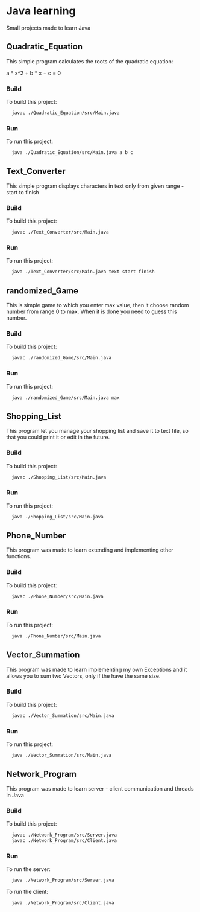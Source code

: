 # Java learning

Small projects made to learn Java

## Quadratic_Equation

This simple program calculates the roots of the quadratic equation: 

a * x^2 + b * x + c = 0

### Build

To build this project:
```bash
  javac ./Quadratic_Equation/src/Main.java
```

### Run

To run this project:

```bash
  java ./Quadratic_Equation/src/Main.java a b c
```

## Text_Converter

This simple program displays characters in text only from given range - start to finish

### Build

To build this project:
```bash
  javac ./Text_Converter/src/Main.java
```

### Run

To run this project:

```bash
  java ./Text_Converter/src/Main.java text start finish
```

## randomized_Game

This is simple game to which you enter max value, then it choose random number from range 0 to max. When it is done you need to guess this number.

### Build

To build this project:
```bash
  javac ./randomized_Game/src/Main.java
```

### Run

To run this project:

```bash
  java ./randomized_Game/src/Main.java max
```

## Shopping_List

This program let you manage your shopping list and save it to text file, so that you could print it or edit in the future.

### Build

To build this project:
```bash
  javac ./Shopping_List/src/Main.java
```

### Run

To run this project:

```bash
  java ./Shopping_List/src/Main.java
```

## Phone_Number

This program was made to learn extending and implementing other functions.

### Build

To build this project:
```bash
  javac ./Phone_Number/src/Main.java
```

### Run

To run this project:

```bash
  java ./Phone_Number/src/Main.java
```

## Vector_Summation

This program was made to learn implementing my own Exceptions and it allows you to sum two Vectors, only if the have the same size.

### Build

To build this project:
```bash
  javac ./Vector_Summation/src/Main.java
```

### Run

To run this project:

```bash
  java ./Vector_Summation/src/Main.java
```

## Network_Program

This program was made to learn server - client communication and threads in Java

### Build

To build this project:
```bash
  javac ./Network_Program/src/Server.java
  javac ./Network_Program/src/Client.java
```

### Run

To run the server:

```bash
  java ./Network_Program/src/Server.java
```

To run the client:

```bash
  java ./Network_Program/src/Client.java
```
